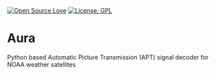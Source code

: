 [![Open Source Love](https://badges.frapsoft.com/os/v2/open-source.svg?v=103)](https://github.com/SudoFoundry/Aura) [![License: GPL](https://img.shields.io/badge/License-GPL-green.svg)](https://opensource.org/licenses/GPL-3.0)

# Aura
Python based Automatic Picture Transmission (APT) signal decoder for NOAA weather satellites
